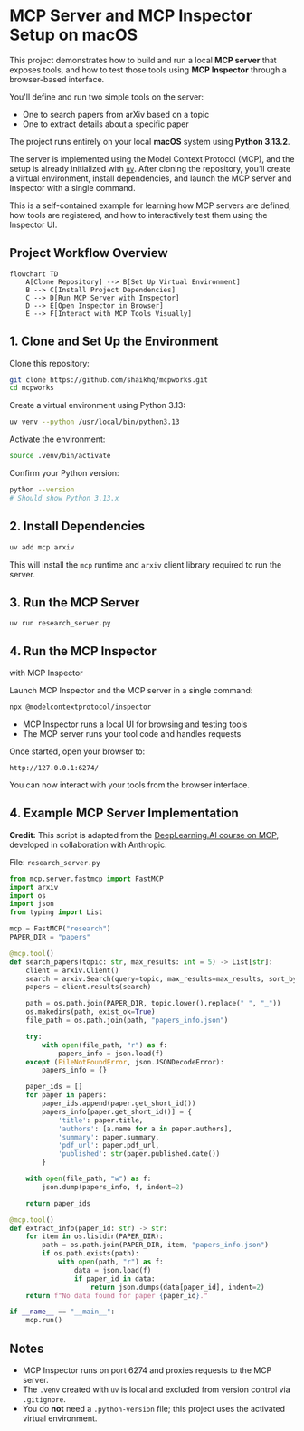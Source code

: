 # MCP Server and MCP Inspector Setup on macOS

This project demonstrates how to build and run a local **MCP server** that exposes tools, and how to test those tools using **MCP Inspector** through a browser-based interface.

You'll define and run two simple tools on the server:
- One to search papers from arXiv based on a topic
- One to extract details about a specific paper

The project runs entirely on your local **macOS** system using **Python 3.13.2**. 

The server is implemented using the Model Context Protocol (MCP), and the setup is already initialized with [`uv`](https://github.com/astral-sh/uv). After cloning the repository, you’ll create a virtual environment, install dependencies, and launch the MCP server and Inspector with a single command.

This is a self-contained example for learning how MCP servers are defined, how tools are registered, and how to interactively test them using the Inspector UI.


## Project Workflow Overview

```mermaid
flowchart TD
    A[Clone Repository] --> B[Set Up Virtual Environment]
    B --> C[Install Project Dependencies]
    C --> D[Run MCP Server with Inspector]
    D --> E[Open Inspector in Browser]
    E --> F[Interact with MCP Tools Visually]
````

## 1. Clone and Set Up the Environment

Clone this repository:

```bash
git clone https://github.com/shaikhq/mcpworks.git
cd mcpworks
```

Create a virtual environment using Python 3.13:

```bash
uv venv --python /usr/local/bin/python3.13
```

Activate the environment:

```bash
source .venv/bin/activate
```

Confirm your Python version:

```bash
python --version
# Should show Python 3.13.x
```

## 2. Install Dependencies

```bash
uv add mcp arxiv
```

This will install the `mcp` runtime and `arxiv` client library required to run the server.

## 3. Run the MCP Server
```shell
uv run research_server.py
```

## 4. Run the MCP Inspector

 with MCP Inspector

Launch MCP Inspector and the MCP server in a single command:

```bash
npx @modelcontextprotocol/inspector
```

* MCP Inspector runs a local UI for browsing and testing tools
* The MCP server runs your tool code and handles requests

Once started, open your browser to:

```
http://127.0.0.1:6274/
```

You can now interact with your tools from the browser interface.

## 4. Example MCP Server Implementation

**Credit:**
This script is adapted from the [DeepLearning.AI course on MCP](https://learn.deeplearning.ai/courses/mcp-build-rich-context-ai-apps-with-anthropic), developed in collaboration with Anthropic.

File: `research_server.py`

```python
from mcp.server.fastmcp import FastMCP
import arxiv
import os
import json
from typing import List

mcp = FastMCP("research")
PAPER_DIR = "papers"

@mcp.tool()
def search_papers(topic: str, max_results: int = 5) -> List[str]:
    client = arxiv.Client()
    search = arxiv.Search(query=topic, max_results=max_results, sort_by=arxiv.SortCriterion.Relevance)
    papers = client.results(search)

    path = os.path.join(PAPER_DIR, topic.lower().replace(" ", "_"))
    os.makedirs(path, exist_ok=True)
    file_path = os.path.join(path, "papers_info.json")

    try:
        with open(file_path, "r") as f:
            papers_info = json.load(f)
    except (FileNotFoundError, json.JSONDecodeError):
        papers_info = {}

    paper_ids = []
    for paper in papers:
        paper_ids.append(paper.get_short_id())
        papers_info[paper.get_short_id()] = {
            'title': paper.title,
            'authors': [a.name for a in paper.authors],
            'summary': paper.summary,
            'pdf_url': paper.pdf_url,
            'published': str(paper.published.date())
        }

    with open(file_path, "w") as f:
        json.dump(papers_info, f, indent=2)

    return paper_ids

@mcp.tool()
def extract_info(paper_id: str) -> str:
    for item in os.listdir(PAPER_DIR):
        path = os.path.join(PAPER_DIR, item, "papers_info.json")
        if os.path.exists(path):
            with open(path, "r") as f:
                data = json.load(f)
                if paper_id in data:
                    return json.dumps(data[paper_id], indent=2)
    return f"No data found for paper {paper_id}."

if __name__ == "__main__":
    mcp.run()
```

## Notes

* MCP Inspector runs on port 6274 and proxies requests to the MCP server.
* The `.venv` created with `uv` is local and excluded from version control via `.gitignore`.
* You do **not** need a `.python-version` file; this project uses the activated virtual environment.
